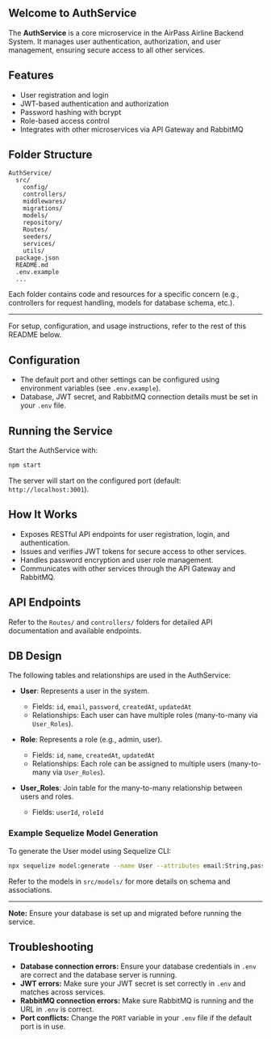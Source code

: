 
## Welcome to AuthService

The **AuthService** is a core microservice in the AirPass Airline Backend System. It manages user authentication, authorization, and user management, ensuring secure access to all other services.

## Features

- User registration and login
- JWT-based authentication and authorization
- Password hashing with bcrypt
- Role-based access control
- Integrates with other microservices via API Gateway and RabbitMQ

## Folder Structure

```
AuthService/
  src/
    config/
    controllers/
    middlewares/
    migrations/
    models/
    repository/
    Routes/
    seeders/
    services/
    utils/
  package.json
  README.md
  .env.example
  ...
```

Each folder contains code and resources for a specific concern (e.g., controllers for request handling, models for database schema, etc.).

---

For setup, configuration, and usage instructions, refer to the rest of this README below.

## Configuration

- The default port and other settings can be configured using environment variables (see `.env.example`).
- Database, JWT secret, and RabbitMQ connection details must be set in your `.env` file.

## Running the Service

Start the AuthService with:

```sh
npm start
```

The server will start on the configured port (default: `http://localhost:3001`).

## How It Works

- Exposes RESTful API endpoints for user registration, login, and authentication.
- Issues and verifies JWT tokens for secure access to other services.
- Handles password encryption and user role management.
- Communicates with other services through the API Gateway and RabbitMQ.

## API Endpoints

Refer to the `Routes/` and `controllers/` folders for detailed API documentation and available endpoints.


## DB Design

The following tables and relationships are used in the AuthService:

- **User**: Represents a user in the system.
  - Fields: `id`, `email`, `password`, `createdAt`, `updatedAt`
  - Relationships: Each user can have multiple roles (many-to-many via `User_Roles`).

- **Role**: Represents a role (e.g., admin, user).
  - Fields: `id`, `name`, `createdAt`, `updatedAt`
  - Relationships: Each role can be assigned to multiple users (many-to-many via `User_Roles`).

- **User_Roles**: Join table for the many-to-many relationship between users and roles.
  - Fields: `userId`, `roleId`

### Example Sequelize Model Generation

To generate the User model using Sequelize CLI:

```sh
npx sequelize model:generate --name User --attributes email:String,password:String
```

Refer to the models in `src/models/` for more details on schema and associations.

---

**Note:** Ensure your database is set up and migrated before running the service.

## Troubleshooting

- **Database connection errors:** Ensure your database credentials in `.env` are correct and the database server is running.
- **JWT errors:** Make sure your JWT secret is set correctly in `.env` and matches across services.
- **RabbitMQ connection errors:** Make sure RabbitMQ is running and the URL in `.env` is correct.
- **Port conflicts:** Change the `PORT` variable in your `.env` file if the default port is in use.

